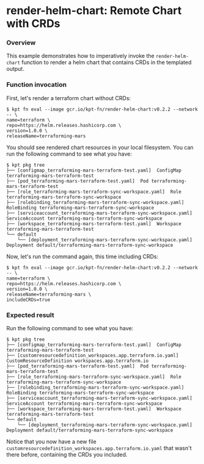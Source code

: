 # render-helm-chart: Remote Chart with CRDs

### Overview

This example demonstrates how to imperatively invoke the `render-helm-chart`
function to render a helm chart that contains CRDs in the templated output.

### Function invocation

First, let's render a terraform chart without CRDs:

```shell
$ kpt fn eval --image gcr.io/kpt-fn/render-helm-chart:v0.2.2 --network -- \
name=terraform \
repo=https://helm.releases.hashicorp.com \
version=1.0.0 \
releaseName=terraforming-mars 
```

You should see rendered chart resources in your local filesystem. You can run the
following command to see what you have:

```shell
$ kpt pkg tree
├── [configmap_terraforming-mars-terraform-test.yaml]  ConfigMap terraforming-mars-terraform-test
├── [pod_terraforming-mars-terraform-test.yaml]  Pod terraforming-mars-terraform-test
├── [role_terraforming-mars-terraform-sync-workspace.yaml]  Role terraforming-mars-terraform-sync-workspace
├── [rolebinding_terraforming-mars-terraform-sync-workspace.yaml]  RoleBinding terraforming-mars-terraform-sync-workspace
├── [serviceaccount_terraforming-mars-terraform-sync-workspace.yaml]  ServiceAccount terraforming-mars-terraform-sync-workspace
├── [workspace_terraforming-mars-terraform-test.yaml]  Workspace terraforming-mars-terraform-test
└── default
    └── [deployment_terraforming-mars-terraform-sync-workspace.yaml]  Deployment default/terraforming-mars-terraform-sync-workspace
```

Now, let's run the command again, this time including CRDs:

```shell
$ kpt fn eval --image gcr.io/kpt-fn/render-helm-chart:v0.2.2 --network -- \
name=terraform \
repo=https://helm.releases.hashicorp.com \
version=1.0.0 \
releaseName=terraforming-mars \
includeCRDs=true
```

### Expected result

Run the following command to see what you have:

```shell
$ kpt pkg tree
├── [configmap_terraforming-mars-terraform-test.yaml]  ConfigMap terraforming-mars-terraform-test
├── [customresourcedefinition_workspaces.app.terraform.io.yaml]  CustomResourceDefinition workspaces.app.terraform.io
├── [pod_terraforming-mars-terraform-test.yaml]  Pod terraforming-mars-terraform-test
├── [role_terraforming-mars-terraform-sync-workspace.yaml]  Role terraforming-mars-terraform-sync-workspace
├── [rolebinding_terraforming-mars-terraform-sync-workspace.yaml]  RoleBinding terraforming-mars-terraform-sync-workspace
├── [serviceaccount_terraforming-mars-terraform-sync-workspace.yaml]  ServiceAccount terraforming-mars-terraform-sync-workspace
├── [workspace_terraforming-mars-terraform-test.yaml]  Workspace terraforming-mars-terraform-test
└── default
    └── [deployment_terraforming-mars-terraform-sync-workspace.yaml]  Deployment default/terraforming-mars-terraform-sync-workspace
```

Notice that you now have a new file `customresourcedefinition_workspaces.app.terraform.io.yaml` that wasn't there before,
containing the CRDs you included.
